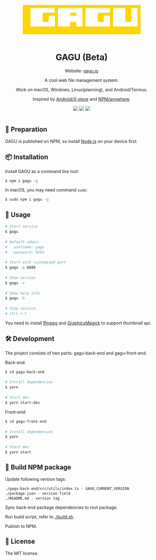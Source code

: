 <div align="center">
  <img src="./logo.svg" style="height: 96px;" >
  <br>
  <br>
  <h1>GAGU (Beta)</h1>
  <p>Website: <a href="https://gagu.io" target="_blank">gagu.io</a></p>
  <p>A cool web file management system.</p>
  <p>Work on macOS, Windows, Linux(planning), and Android/Termux.</p>
  <p>Inspired by <a href="https://play.google.com/store/apps/details?id=com.lonelycatgames.Xplore" target="_blank">Android/X-plore</a> and <a href="https://www.npmjs.com/package/anywhere" target="_blank">NPM/anywhere</a>.</p>
  <img src="https://img.shields.io/badge/NPM-v0.0.16-orange">
  <img src="https://img.shields.io/badge/Package-653KB-success">
  <img src="https://img.shields.io/badge/License-MIT-green">
  <br>
  <br>
</div>

## 🔔 Preparation

GAGU is published on NPM, so install [Node.js](https://nodejs.org/) on your device first.

## 📦 Installation

Install GAGU as a command line tool:

```sh
$ npm i gagu -g
```

In macOS, you may need command `sudo`:

```sh
$ sudo npm i gagu -g
```

## 📝  Usage

```sh
# Start service
$ gagu

# Default admin:
#   username: gagu
#   password: 9293

# Start with customized port
$ gagu -p 8888

# Show version
$ gagu -v

# Show help info
$ gagu -h

# Stop service
# Ctrl + C
```

You need to install [ffmpeg](https://ffmpeg.org/) and [GraphicsMagick](http://www.graphicsmagick.org/) to support thumbnail api.

## 🛠 Development

The project consists of two parts: gagu-back-end and gagu-front-end.

Back-end:

```sh
$ cd gagu-back-end

# Install dependencies
$ yarn

# Start dev
$ yarn start:dev
```

Front-end:

```sh
$ cd gagu-front-end

# Install dependencies
$ yarn

# Start dev
$ yarn start
```

## 🔨 Build NPM package

Update following version tags:

```
./gagu-back-end/src/utils/index.ts - GAGU_CURRENT_VERSION
./package.json - version field
./README.md - version tag
```

Sync back-end package dependencies to root package.

Run build script, refer to [./build.sh](./build.sh).

Publish to NPM.

## 📜  License

The MIT license.
